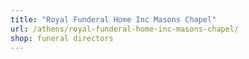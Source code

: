 ```yaml
---
title: "Royal Funderal Home Inc Masons Chapel"
url: /athens/royal-funderal-home-inc-masons-chapel/
shop: funeral directors
---
```

